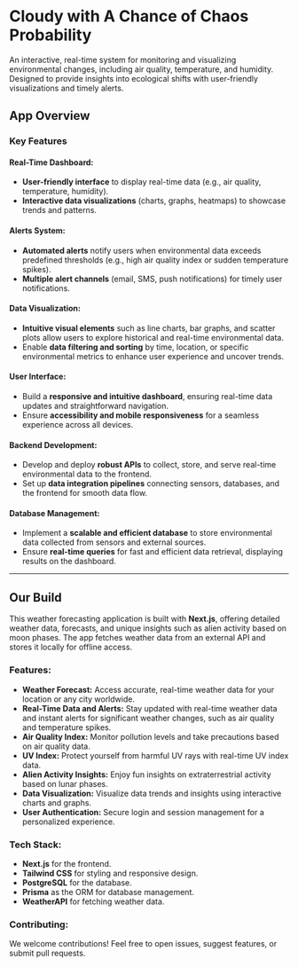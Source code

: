 # Cloudy with A Chance of Chaos Probability

An interactive, real-time system for monitoring and visualizing environmental changes, including air quality, temperature, and humidity. Designed to provide insights into ecological shifts with user-friendly visualizations and timely alerts.

## App Overview

### Key Features

#### Real-Time Dashboard:
- **User-friendly interface** to display real-time data (e.g., air quality, temperature, humidity).
- **Interactive data visualizations** (charts, graphs, heatmaps) to showcase trends and patterns.

#### Alerts System:
- **Automated alerts** notify users when environmental data exceeds predefined thresholds (e.g., high air quality index or sudden temperature spikes).
- **Multiple alert channels** (email, SMS, push notifications) for timely user notifications.

#### Data Visualization:
- **Intuitive visual elements** such as line charts, bar graphs, and scatter plots allow users to explore historical and real-time environmental data.
- Enable **data filtering and sorting** by time, location, or specific environmental metrics to enhance user experience and uncover trends.

#### User Interface:
- Build a **responsive and intuitive dashboard**, ensuring real-time data updates and straightforward navigation.
- Ensure **accessibility and mobile responsiveness** for a seamless experience across all devices.

#### Backend Development:
- Develop and deploy **robust APIs** to collect, store, and serve real-time environmental data to the frontend.
- Set up **data integration pipelines** connecting sensors, databases, and the frontend for smooth data flow.

#### Database Management:
- Implement a **scalable and efficient database** to store environmental data collected from sensors and external sources.
- Ensure **real-time queries** for fast and efficient data retrieval, displaying results on the dashboard.

---

## Our Build

This weather forecasting application is built with **Next.js**, offering detailed weather data, forecasts, and unique insights such as alien activity based on moon phases. The app fetches weather data from an external API and stores it locally for offline access.

### Features:
- **Weather Forecast:** Access accurate, real-time weather data for your location or any city worldwide.
- **Real-Time Data and Alerts:** Stay updated with real-time weather data and instant alerts for significant weather changes, such as air quality and temperature spikes.
- **Air Quality Index:** Monitor pollution levels and take precautions based on air quality data.
- **UV Index:** Protect yourself from harmful UV rays with real-time UV index data.
- **Alien Activity Insights:** Enjoy fun insights on extraterrestrial activity based on lunar phases.
- **Data Visualization:** Visualize data trends and insights using interactive charts and graphs.
- **User Authentication:** Secure login and session management for a personalized experience.

### Tech Stack:
- **Next.js** for the frontend.
- **Tailwind CSS** for styling and responsive design.
- **PostgreSQL** for the database.
- **Prisma** as the ORM for database management.
- **WeatherAPI** for fetching weather data.

### Contributing:
We welcome contributions! Feel free to open issues, suggest features, or submit pull requests.

